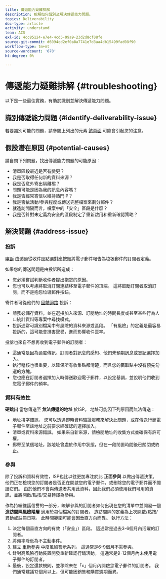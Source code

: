 ```yaml
---
title: 傳遞能力疑難排解
description: 瞭解如何識別及解決傳遞能力問題。
topics: Deliverability
doc-type: article
activity: understand
team: ACS
exl-id: 4cc85124-e7e4-4cd5-99a9-23d2d8cf08fe
source-git-commit: d6094cd2ef0a8a7741e7d8aa4db15499fad08f90
workflow-type: tm+mt
source-wordcount: '670'
ht-degree: 0%

---
```


# 傳遞能力疑難排解 {#troubleshooting}

以下是一些最佳實務，有助於識別並解決傳遞能力問題。

## 識別傳遞能力問題 {#identify-deliverability-issue}

若要識別可能的問題，請參閱上列出的元素 [該頁面](/help/ongoing-monitoring.md) 可能會引起您的注意。

<!--
Mailing or campaign metrics: unsubscribe, abuse complaint and/or bounce rates are higher than usual.
Subscriber activity: opens, clicks and/or transactions are lower than usual.
Seed accounts show filtered or non-delivered mailings.
-->

## 假設潛在原因 {#potential-causes}

請自問下列問題，找出傳遞能力問題的可能原因：

* 清單區段最近是否有變更？
* 我是否取得任何新的資料來源？
* 我是否意外寄出隔離檔？
* 問題可能是因為我的訊息內容嗎？
* 我是否經常寄信以維持熱門IP？
* 我是否依活動/參與程度或傳送完整檔案來劃分郵件？
* 就造訪間隔而言，檔案中的「安全」區段是什麼？
* 我是否針對未定義為安全的區段制定了重新啟用和重新確認策略？

## 解決問題 {#address-issue}

### 投訴

[申訴](/help/metrics/complaints.md) 由透過從收件匣點選對應按鈕將電子郵件報告為垃圾郵件的訂閱者定義。

如果您的傳送問題是由投訴所造成：
* 您必須嘗試判斷收件者提出抱怨的原因。
* 您也可以考慮將取消訂閱連結移至電子郵件的頂端。 這將鼓勵訂閱者取消訂閱，而不是抱怨垃圾郵件按鈕。

寄件者可從他們的 [回饋迴路](/help/transition-process/infrastructure.md#feedback-loops) 投訴：
* 請務必儲存資料，並在選擇加入來源、訂閱地址的時間長度或甚至某些行為人口統計資料等專案中尋找模式。
* 投訴通常可識別檔案中有風險的資料來源或區段。 「有風險」的定義是最容易投訴的，這可能會損害聲譽，進而影響收件匣率。

投訴也來自不想再收到電子郵件的訂閱者：
* 這通常是因為過度傳訊、訂閱者對訊息的感知、他們未預期訊息或忘記選擇加入。
* 執行稽核也很重要，以確保所有收集點都清楚，而且您的贏取點中沒有預先勾選的方塊。
* 您也應在訂閱者選擇加入時傳送歡迎電子郵件，以設定基調，並說明他們收到您電子郵件的頻率。

### 資料有效性

**硬跳出** 當您傳送至 **無法傳遞的地址** 於ISP。 地址可能因下列原因而無法傳送：
* 地址拼字錯誤。 您可以透過即時資料驗證服務來解決此問題，或在傳送行銷電子郵件至該地址之前要求經確認的選擇加入。
* 清單或資料來源錯誤。 如果來自新來源，請檢閱地址的收集方式並確保有許可權。
* 郵寄至某個地址，該地址曾處於作用中狀態，但在一段閒置時間後已關閉或終止。

### 參與

除了投訴和資料有效性，ISP也比以往更加專注於此 **正面參與** 以做出傳遞決策。 他們正在檢視您的訂閱者是否正在開啟您的電子郵件，或刪除您的電子郵件而不閱讀它們。 由於他們不會與傳送者共用此資料，因此我們必須使用我們可用的資訊，並將開啟/點按/交易轉譯為參與。

作為持續維護信譽的一部分，瞭解參與的訂閱者如何出現在您的清單中並開發一個 **造訪間隔風險階層** 適用於每個檔案的訂閱者。 造訪間隔的定義為上次開啟/點按/異動或註冊日期。 此時間範圍可能會因垂直方向而異。 執行方法：

1. 決定每個垂直方向的有效（「安全」）區段。 這通常是過去3-6個月內活躍的訂閱者。
1. 將頻率降低為不主動事件。
1. 建立 [重新參與](/help/additional-resources/re-engagement.md) 中度風險警示系列。 這通常是6-9個月不需參與。
1. 針對高風險行動裝置開發重新確認行銷活動。 這通常是9-12個月內未使用電子郵件的訂閱者。
1. 最後，設定還款規則，並移除未在「x」個月內開啟您電子郵件的訂閱者。 我們通常建議12個月以上，但可能因銷售和購買週期而異。
